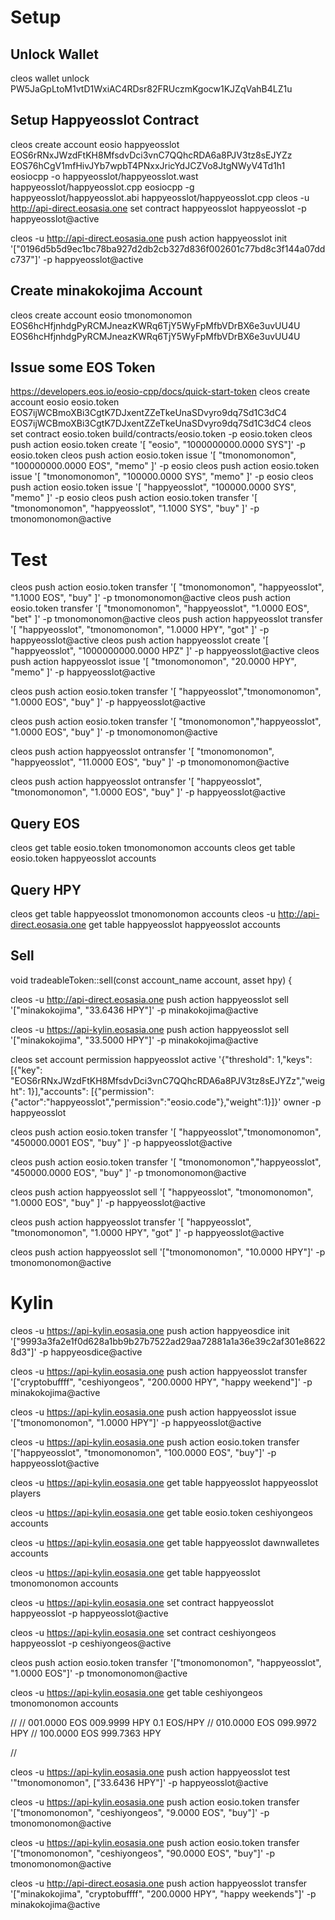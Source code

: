 # Setup

## Unlock Wallet
cleos wallet unlock
PW5JaGpLtoM1vtD1WxiAC4RDsr82FRUczmKgocw1KJZqVahB4LZ1u

## Setup Happyeosslot Contract
cleos create account eosio happyeosslot EOS6rRNxJWzdFtKH8MfsdvDci3vnC7QQhcRDA6a8PJV3tz8sEJYZz EOS76hCgV1mfHivJYb7wpbT4PNxxJricYdJCZVo8JtgNWyV4Td1h1
eosiocpp -o happyeosslot/happyeosslot.wast happyeosslot/happyeosslot.cpp
eosiocpp -g happyeosslot/happyeosslot.abi happyeosslot/happyeosslot.cpp
cleos -u http://api-direct.eosasia.one set contract happyeosslot happyeosslot -p happyeosslot@active


cleos -u http://api-direct.eosasia.one push action happyeosslot init '["0196d5b5d9ec1bc78ba927d2db2cb327d836f002601c77bd8c3f144a07ddc737"]' -p happyeosslot@active



## Create minakokojima Account
cleos create account eosio tmonomonomon EOS6hcHfjnhdgPyRCMJneazKWRq6TjY5WyFpMfbVDrBX6e3uvUU4U EOS6hcHfjnhdgPyRCMJneazKWRq6TjY5WyFpMfbVDrBX6e3uvUU4U

## Issue some EOS Token
https://developers.eos.io/eosio-cpp/docs/quick-start-token
cleos create account eosio eosio.token EOS7ijWCBmoXBi3CgtK7DJxentZZeTkeUnaSDvyro9dq7Sd1C3dC4 EOS7ijWCBmoXBi3CgtK7DJxentZZeTkeUnaSDvyro9dq7Sd1C3dC4
cleos set contract eosio.token build/contracts/eosio.token -p eosio.token
cleos push action eosio.token create '[ "eosio", "1000000000.0000 SYS"]' -p eosio.token
cleos push action eosio.token issue '[ "tmonomonomon", "100000000.0000 EOS", "memo" ]' -p eosio
cleos push action eosio.token issue '[ "tmonomonomon", "100000.0000 SYS", "memo" ]' -p eosio
cleos push action eosio.token issue '[ "happyeosslot", "100000.0000 SYS", "memo" ]' -p eosio
cleos push action eosio.token transfer '[ "tmonomonomon", "happyeosslot", "1.1000 SYS", "buy" ]' -p tmonomonomon@active

# Test
cleos push action eosio.token transfer '[ "tmonomonomon", "happyeosslot", "1.1000 EOS", "buy" ]' -p tmonomonomon@active
cleos push action eosio.token transfer '[ "tmonomonomon", "happyeosslot", "1.0000 EOS", "bet" ]' -p tmonomonomon@active
cleos push action happyeosslot transfer '[ "happyeosslot", "tmonomonomon", "1.0000 HPY", "got" ]' -p happyeosslot@active
cleos push action happyeosslot create '[ "happyeosslot", "1000000000.0000 HPZ" ]' -p happyeosslot@active
cleos push action happyeosslot issue '[ "tmonomonomon", "20.0000 HPY", "memo" ]' -p happyeosslot@active

cleos push action eosio.token transfer '[ "happyeosslot","tmonomonomon", "1.0000 EOS", "buy" ]' -p happyeosslot@active

cleos push action eosio.token transfer '[ "tmonomonomon","happyeosslot", "1.0000 EOS", "buy" ]' -p tmonomonomon@active

cleos push action happyeosslot ontransfer '[ "tmonomonomon", "happyeosslot", "11.0000 EOS", "buy" ]' -p tmonomonomon@active

cleos push action happyeosslot ontransfer '[ "happyeosslot", "tmonomonomon", "1.0000 EOS", "buy" ]' -p happyeosslot@active

## Query EOS
cleos get table eosio.token tmonomonomon accounts
cleos get table eosio.token happyeosslot accounts

## Query HPY
cleos get table happyeosslot tmonomonomon accounts
cleos -u http://api-direct.eosasia.one get table happyeosslot happyeosslot accounts

## Sell

void tradeableToken::sell(const account_name account, asset hpy) {


cleos -u http://api-direct.eosasia.one push action happyeosslot sell '["minakokojima", "33.6436 HPY"]' -p minakokojima@active




cleos -u https://api-kylin.eosasia.one push action happyeosslot sell '["minakokojima", "33.5000 HPY"]' -p minakokojima@active




cleos set account permission happyeosslot active '{"threshold": 1,"keys": [{"key": "EOS6rRNxJWzdFtKH8MfsdvDci3vnC7QQhcRDA6a8PJV3tz8sEJYZz","weight": 1}],"accounts": [{"permission":{"actor":"happyeosslot","permission":"eosio.code"},"weight":1}]}' owner -p happyeosslot

cleos push action eosio.token transfer '[ "happyeosslot","tmonomonomon", "450000.0001 EOS", "buy" ]' -p happyeosslot@active

cleos push action eosio.token transfer '[ "tmonomonomon","happyeosslot", "450000.0000 EOS", "buy" ]' -p tmonomonomon@active

cleos push action happyeosslot sell '[ "happyeosslot", "tmonomonomon", "1.0000 EOS", "buy" ]' -p happyeosslot@active

cleos push action happyeosslot transfer '[ "happyeosslot", "tmonomonomon", "1.0000 HPY", "got" ]' -p happyeosslot@active

cleos push action happyeosslot sell '["tmonomonomon", "10.0000 HPY"]' -p tmonomonomon@active



# Kylin

cleos -u https://api-kylin.eosasia.one push action happyeosdice init '["9993a3fa2e1f0d628a1bb9b27b7522ad29aa72881a1a36e39c2af301e86228d3"]' -p happyeosdice@active

cleos -u https://api-kylin.eosasia.one push action happyeosslot transfer '["cryptobuffff", "ceshiyongeos", "200.0000 HPY", "happy weekend"]' -p minakokojima@active

cleos -u https://api-kylin.eosasia.one push action happyeosslot issue '["tmonomonomon", "1.0000 HPY"]' -p happyeosslot@active

cleos -u https://api-kylin.eosasia.one push action eosio.token transfer '["happyeosslot", "tmonomonomon", "100.0000 EOS", "buy"]' -p happyeosslot@active


cleos -u https://api-kylin.eosasia.one get table happyeosslot happyeosslot players

cleos -u https://api-kylin.eosasia.one get table eosio.token ceshiyongeos accounts

cleos -u https://api-kylin.eosasia.one get table happyeosslot dawnwalletes  accounts

cleos -u https://api-kylin.eosasia.one get table happyeosslot tmonomonomon accounts

cleos -u https://api-kylin.eosasia.one set contract happyeosslot happyeosslot -p happyeosslot@active

cleos -u https://api-kylin.eosasia.one set contract ceshiyongeos happyeosslot -p ceshiyongeos@active


cleos push action eosio.token transfer '["tmonomonomon", "happyeosslot", "1.0000 EOS"]' -p tmonomonomon@active



cleos -u https://api-kylin.eosasia.one get table ceshiyongeos tmonomonomon accounts

//
// 001.0000 EOS 009.9999 HPY 0.1 EOS/HPY
// 010.0000 EOS 099.9972 HPY
// 100.0000 EOS 999.7363 HPY

// 


cleos -u https://api-kylin.eosasia.one push action happyeosslot test '"tmonomonomon", ["33.6436 HPY"]' -p happyeosslot@active

cleos -u https://api-kylin.eosasia.one push action eosio.token transfer '["tmonomonomon", "ceshiyongeos", "9.0000 EOS", "buy"]' -p tmonomonomon@active

cleos -u https://api-kylin.eosasia.one push action eosio.token transfer '["tmonomonomon", "ceshiyongeos", "90.0000 EOS", "buy"]' -p tmonomonomon@active




cleos -u http://api-direct.eosasia.one push action happyeosslot transfer '["minakokojima", "cryptobuffff", "200.0000 HPY", "happy weekends"]' -p minakokojima@active